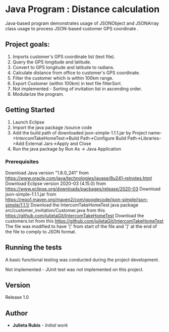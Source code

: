 # Java Program : Distance calculation

Java-based program demonstrates usage of JSONObject and JSONArray class usage to process JSON-based customer GPS coordinate .

## Project goals:	
1. Imports customer's GPS coordinate list (text file).
2. Query the GPS longitude and latitude.
3. Convert to GPS longitude and latitude to radians.
4. Calculate distance from office to customer's GPS coordinate.
5. Filter the customer which is within 100km range.
6. Export Customer (within 100km) in text file filterSort.
7. Not implemented - Sorting of invitation list in ascending order.
8. Modularize the program.

## Getting Started

1. Launch Eclipse
2. Import the java package /source code
3. Add the build path of downloaded json-simple-1.1.1.jar by Project name->IntercomTakeHomeTest->Build Path->Configure Build Path->Libraries->Add External Jars->Apply and Close
4. Run the java package by Run As -> Java Application


### Prerequisites

Download Java version "1.8.0_241" from https://www.oracle.com/java/technologies/javase/8u241-relnotes.html
Download Eclipse version 2020-03 (4.15.0) from https://www.eclipse.org/downloads/packages/release/2020-03
Download json-simple-1.1.1.jar  from https://repo1.maven.org/maven2/com/googlecode/json-simple/json-simple/1.1.1/
Download the IntercomTakeHomeTest java package src/customer_invitation/Customer.java from this https://github.com/julietaGit/IntercomTakeHomeTest
Download the customers.txt from this https://github.com/julietaGit/IntercomTakeHomeTest The file was modified to have '[' from start of the file and ']' at the end of the file to comply to JSON format.

## Running the tests

A basic functional testing was conducted during the project development.

Not implemented - JUnit test was not implemented on this project.

## Version

Release 1.0

## Author

* **Julieta Rubis** - *Initial work* 
